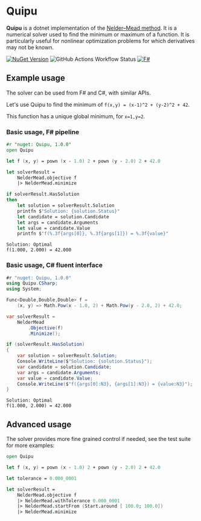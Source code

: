# Quipu

**Quipu** is a dotnet implementation of the 
[Nelder–Mead method](https://en.wikipedia.org/wiki/Nelder%E2%80%93Mead_method). 
It is a numerical solver used to find the minimum or maximum of a function. It 
is particularly useful for nonlinear optimization problems for which 
derivatives may not be known.  

[![NuGet Version](https://img.shields.io/nuget/v/Quipu)](https://www.nuget.org/packages/Quipu)
![GitHub Actions Workflow Status](https://img.shields.io/github/actions/workflow/status/mathias-brandewinder/Quipu/build-and-test.yml)
[![F#](https://img.shields.io/badge/F%23-378BBA?logo=fsharp&logoColor=fff)](#)

## Example usage

The solver can be used from F# and C#, with similar APIs.  

Let's use Quipu to find the minimum of `f(x,y) = (x-1)^2 + (y-2)^2 + 42`.  

This function has a unique global minimum, for `x=1,y=2`.  

### Basic usage, F# pipeline

``` fsharp
#r "nuget: Quipu, 1.0.0"
open Quipu

let f (x, y) = pown (x - 1.0) 2 + pown (y - 2.0) 2 + 42.0

let solverResult =
    NelderMead.objective f
    |> NelderMead.minimize

if solverResult.HasSolution
then
    let solution = solverResult.Solution
    printfn $"Solution: {solution.Status}"
    let candidate = solution.Candidate
    let args = candidate.Arguments
    let value = candidate.Value
    printfn $"f(%.3f{args[0]}, %.3f{args[1]}) = %.3f{value}"
```

```
Solution: Optimal
f(1.000, 2.000) = 42.000
```

### Basic usage, C# fluent interface  

``` csharp
#r "nuget: Quipu, 1.0.0"
using Quipu.CSharp;
using System;

Func<Double,Double,Double> f =
    (x, y) => Math.Pow(x - 1.0, 2) + Math.Pow(y - 2.0, 2) + 42.0;

var solverResult =
    NelderMead
        .Objective(f)
        .Minimize();

if (solverResult.HasSolution)
{
    var solution = solverResult.Solution;
    Console.WriteLine($"Solution: {solution.Status}");
    var candidate = solution.Candidate;
    var args = candidate.Arguments;
    var value = candidate.Value;
    Console.WriteLine($"f({args[0]:N3}, {args[1]:N3}) = {value:N3}");
}
```

```
Solution: Optimal
f(1.000, 2.000) = 42.000
```

## Advanced usage

The solver provides more fine grained control if needed, see the test suite 
for more examples:  

``` fsharp
open Quipu

let f (x, y) = pown (x - 1.0) 2 + pown (y - 2.0) 2 + 42.0

let tolerance = 0.000_0001

let solverResult =
    NelderMead.objective f
    |> NelderMead.withTolerance 0.000_0001
    |> NelderMead.startFrom (Start.around [ 100.0; 100.0])
    |> NelderMead.minimize
```
